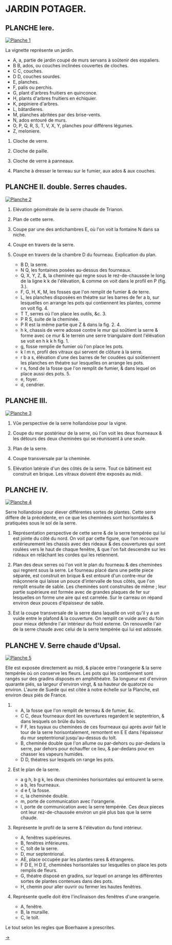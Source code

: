 JARDIN POTAGER.
===============

PLANCHE Iere.
-------------

[![Planche 1](Planche_1.jpeg)](Planche_1.jpeg)

La vignette représente un jardin.

- A, a, partie de jardin coupé de murs servans à soûtenir des espaliers.
- B B, ados, ou couches inclinées couvertes de cloches.
- C C, couches.
- D D, couches sourdes.
- E, planches.
- F, palis ou perchis.
- G, plant d'arbres fruitiers en quinconce.
- H, plants d'arbres fruitiers en échiquier.
- K, pepiniere d'arbres.
- L, bâtardieres.
- M, planches abritées par des brise-vents.
- N, ados entouré de murs.
- O, P, Q, R, S, T, V, X, Y, planches pour différens légumes.
- Z, meloniere.

1. Cloche de verre.

2. Cloche de paille.

3. Cloche de verre à panneaux.

4. Planche à dresser le terreau sur le fumier, aux ados & aux couches.


PLANCHE II. double. Serres chaudes.
-----------------------------------

[![Planche 2](Planche_2.jpeg)](Planche_2.jpeg)

1. Elévation géométrale de la serre chaude de Trianon.

2. Plan de cette serre.

3. Coupe par une des antichambres E, où l'on voit la fontaine N dans sa niche.

4. Coupe en travers de la serre.

5. Coupe en travers de la chambre D du fourneau. Explication du plan.
	- B D, la serre.
	- N Q, les fontaines posées au-dessus des fourneaux.
	- Q, X, Y, Z, &, la cheminée qui regne sous le rez-de-chaussée le long de la ligne k k de l'élévation, & comme on voit dans le profil en P (fig. 3.).
	- F, G, H, K, M, les fosses que l'on remplit de fumier & de terre.
	- L, les planches disposées en théatre sur les barres de fer a b, sur lesquelles on arrange les pots qui contiennent les plantes, comme on voit fig. 4.
	- T T, serres où l'on place les outils, &c. 3.
	- P R S, suite de la cheminée.
	- P R est la même partie que Z & dans la fig. 2. 4.
	- h k, chassis de verre adossé contre le mur qui soûtient la serre & forme avec ce mur & le terrein une serre triangulaire dont l'élévation se voit en h k k h fig. 1.
	- g, fosse remplie de fumier où l'on place les pots.
	- k l m n, profil des vitraux qui servent de clôture à la serre.
	- r b a s, élévation d'une des barres de fer coudées qui soûtiennent les planches en théatre sur lesquelles on arrange les pots.
	- r s, fond de la fosse que l'on remplit de fumier, & dans lequel on place aussi des pots. 5.
	- e, foyer.
	- d, cendrier.


PLANCHE III.
-------------

[![Planche 3](Planche_3.jpeg)](Planche_3.jpeg)

1. Vûe perspective de la serre hollandoise pour la vigne.

2. Coupe du mur postérieur de la serre, où l'on voit les deux fourneaux & les détours des deux cheminées qui se réunissent à une seule.

3. Plan de la serre.

4. Coupe transversale par la cheminée.

5. Elévation latérale d'un des côtés de la serre. Tout ce bâtiment est construit en brique. Les vitraux doivent être exposés au midi.


PLANCHE IV.
-----------

[![Planche 4](Planche_4.jpeg)](Planche_4.jpeg)

Serre hollandoise pour élever différentes sortes de plantes. Cette serre differe de la précédente, en ce que les cheminées sont horisontales & pratiquées sous le sol de la serre.

1. Représentation perspective de cette serre & de la serre tempérée qui lui est jointe du côté du nord. On voit par cette figure, que l'on recouvre extérieurement les chassis avec des rideaux & des couvertures qui sont roulées vers le haut de chaque fenêtre, & que l'on fait descendre sur les rideaux en relâchant les cordes qui les retiennent.

2. Plan des deux serres où l'on voit le plan du fourneau & des cheminées qui regnent sous la serre. Le fourneau placé dans une petite piece séparée, est construit en brique & est entouré d'un contre-mur de mâçonnerie qui laisse un pouce d'intervalle de tous côtés, que l'on remplit ensuite de sable. Les cheminées sont construites de même ; leur partie supérieure est formée avec de grandes plaques de fer sur lesquelles on forme une aire qui est carrelée. Sur le carreau on répand environ deux pouces d'épaisseur de sable.

3. Est la coupe transversale de la serre dans laquelle on voit qu'il y a un vuide entre le plafond & la couverture. On remplit ce vuide avec du foin pour mieux défendre l'air intérieur du froid externe. On renouvelle l'air de la serre chaude avec celui de la serre tempérée qui lui est adossée.


PLANCHE V. Serre chaude d'Upsal.
--------------------------------

[![Planche 5](Planche_5.jpeg)](Planche_5.jpeg)

Elle est exposée directement au midi, & placée entre l'orangerie & la serre tempérée où on conserve les fleurs. Les pots qui les contiennent sont rangés sur des gradins disposés en amphithéatre. Sa longueur est d'environ quarante piés, sa largeur d'environ vingt, & sa hauteur de quatorze ou environ. L'aune de Suede qui est citée à notre échelle sur la Planche, est environ deux piés de France.

1.
	- A, la fosse que l'on remplit de terreau & de fumier, &c.
	- C C, deux fourneaux dont les ouvertures regardent le septentrion, & dans lesquels on brûle du bois.
	- F F, les tuyaux ou cheminées de ces fourneaux qui aprés avoir fait le tour de la serre horisontalement, remontent en E E dans l'épaisseur du mur septentrional jusqu'au-dessus du toît.
	- B, cheminée double que l'on allume ou par-dehors ou par-dedans la serre, par dehors pour échauffer ce lieu, & par-dedans pour en chasser les vapeurs humides.
	- D D, théatres sur lesquels on range les pots.
	
2. Est le plan de la serre.
	- a g h, b g k, les deux cheminées horisontales qui entourent la serre.
	- a b, les fourneaux.
	- d e f, la fosse.
	- c, la cheminée double.
	- m, porte de communication avec l'orangerie.
	- l, porte de communication avec la serre tempérée. Ces deux pieces ont leur rez-de-chaussée environ un pié plus bas que la serre chaude.

3. Représente le profil de la serre & l'élévation du fond intérieur.
	- A, fenêtres supérieures.
	- B, fenêtres inférieures.
	- C, toît de la serre.
	- D, mur septentrional.
	- AE, place occupée par les plantes rares & étrangeres.
	- F D E, H D E, cheminées horisontales sur lesquelles on place les pots remplis de fleurs.
	- G, théatre disposé en gradins, sur lequel on arrange les différentes sortes de plantes contenues dans des pots.
	- H, chemin pour aller ouvrir ou fermer les hautes fenêtres.

4. Représente quelle doit être l'inclinaison des fenêtres d'une orangerie.
	- A, fenêtre.
	- B, la muraille.
	- C, le toît.

Le tout selon les regles que Boerhaave a prescrites.


[->](../23-Fontainier/Légende.md)
